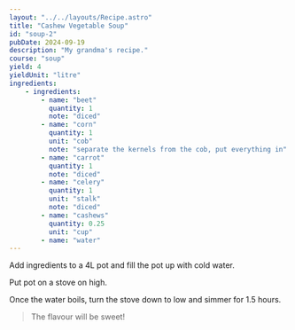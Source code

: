 ```yaml
---
layout: "../../layouts/Recipe.astro"
title: "Cashew Vegetable Soup"
id: "soup-2"
pubDate: 2024-09-19
description: "My grandma's recipe."
course: "soup"
yield: 4
yieldUnit: "litre"
ingredients:
    - ingredients:
        - name: "beet"
          quantity: 1
          note: "diced"
        - name: "corn"
          quantity: 1
          unit: "cob"
          note: "separate the kernels from the cob, put everything in"
        - name: "carrot"
          quantity: 1
          note: "diced"
        - name: "celery"
          quantity: 1
          unit: "stalk"
          note: "diced"
        - name: "cashews"
          quantity: 0.25
          unit: "cup"
        - name: "water"
---
```

Add ingredients to a 4L pot and fill the pot up with cold water.

Put pot on a stove on high.

Once the water boils, turn the stove down to low and simmer for 1.5 hours.
>The flavour will be sweet!